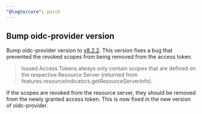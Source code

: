 ```yaml
---
"@logto/core": patch
---
```


## Bump oidc-provider version

Bump oidc-provider version to [v8.2.2](https://github.com/panva/node-oidc-provider/releases/tag/v8.2.2). This version fixes a bug that prevented the revoked scopes from being removed from the access token.

> Issued Access Tokens always only contain scopes that are defined on the respective Resource Server (returned from features.resourceIndicators.getResourceServerInfo).

If the scopes are revoked from the resource server, they should be removed from the newly granted access token. This is now fixed in the new version of oidc-provider.
